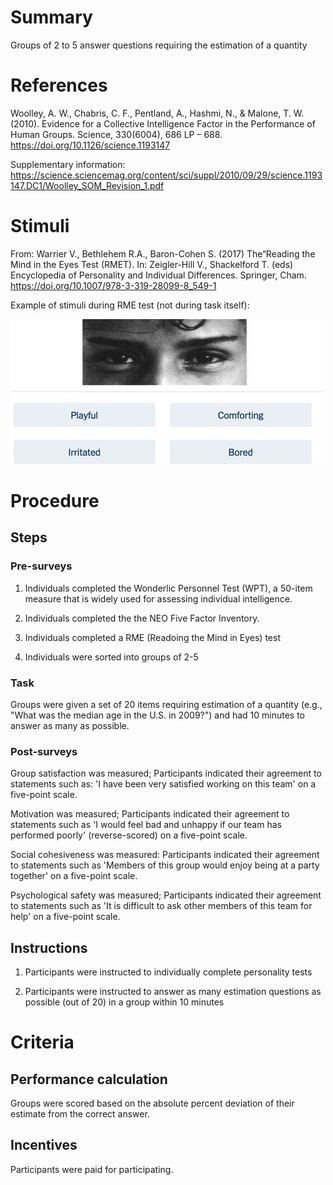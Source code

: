 # Summary

Groups of 2 to 5 answer questions requiring the estimation of a quantity 

# References

Woolley, A. W., Chabris, C. F., Pentland, A., Hashmi, N., & Malone, T. W. (2010). Evidence for a Collective Intelligence Factor in the Performance of Human Groups. Science, 330(6004), 686 LP – 688. https://doi.org/10.1126/science.1193147

Supplementary information: https://science.sciencemag.org/content/sci/suppl/2010/09/29/science.1193147.DC1/Woolley_SOM_Revision_1.pdf

# Stimuli
From: Warrier V., Bethlehem R.A., Baron-Cohen S. (2017) The“Reading the Mind in the Eyes Test (RMET). In: Zeigler-Hill V., Shackelford T. (eds) Encyclopedia of Personality and Individual Differences. Springer, Cham. https://doi.org/10.1007/978-3-319-28099-8_549-1

Example of stimuli during RME test (not during task itself): 

![RME Test Question](/images/rme_test.gif)

# Procedure
## Steps
### Pre-surveys

1. Individuals completed the Wonderlic Personnel Test (WPT), a 50-item measure that is widely used for assessing individual intelligence.

2. Individuals completed the the NEO Five Factor Inventory. 

3. Individuals completed a RME (Readoing the Mind in Eyes) test

4. Individuals were sorted into groups of 2-5

### Task

Groups were given a set of 20 items requiring estimation of a quantity (e.g., "What was the median age in the U.S. in 2009?") and had 10 minutes to answer as many as possible. 

### Post-surveys

Group satisfaction was measured; Participants indicated their agreement to statements such as: 'I have been
very satisfied working on this team' on a five-point scale.

Motivation was measured; Participants indicated their agreement to statements such as 'I would feel bad and
unhappy if our team has performed poorly' (reverse-scored) on a five-point scale.

Social cohesiveness was measured: Participants indicated their agreement to statements such as 'Members of this group would
enjoy being at a party together' on a five-point scale. 

Psychological safety was measured; Participants indicated their agreement to statements such as 'It is difficult to
ask other members of this team for help' on a five-point scale.


## Instructions

1. Participants were instructed to individually complete personality tests

2. Participants were instructed to answer as many estimation questions as possible (out of 20) in a group within 10 minutes

# Criteria
## Performance calculation

Groups were scored based on the absolute percent deviation of their estimate from the correct answer.  

## Incentives

Participants were paid for participating.
